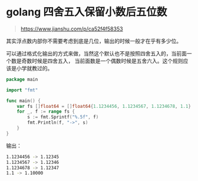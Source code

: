 [//]:# (2019/5/21 10:03|GOLANG|)
# golang 四舍五入保留小数后五位数
> https://www.jianshu.com/p/ca52f4f58353

其实浮点数内部你不需要考虑到底是几位，输出的时候一般才在乎有多少位。

可以通过格式化输出的方式来做，当然这个默认也不是按照四舍五入的，当前面一个数是奇数时候是四舍五入，
当前面数是一个偶数时候是五舍六入。这个规则应该是小学就教过的。

```go
package main

import "fmt"

func main() {
	var fs []float64 = []float64{1.1234456, 1.1234567, 1.1234678, 1.1}
	for _, f := range fs {
		s := fmt.Sprintf("%.5f", f)
		fmt.Println(f, "->", s)
	}
}
```
输出：
```bash
1.1234456 -> 1.12345
1.1234567 -> 1.12346
1.1234678 -> 1.12347
1.1 -> 1.10000
```
